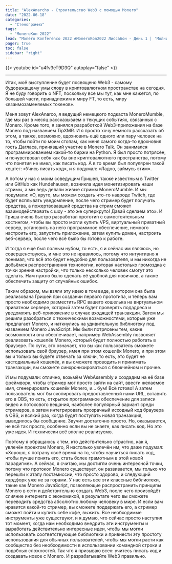 ```yaml
---
title: "AlexAnarcho - Cтроительство Web3 с помощью Monero"
date: "2022-06-18"
categories:
  - "Стенограмма"
tags:
  - "MoneroKon 2022"
lead: "Monero Konferenco 2022 #MoneroKon2022 Лиссабон - День 1 | 'Молниеносная' сессия 1"
pager: true
toc: false
sidebar: "right"
---
```


{{< youtube id="u4fv3eT9D3Q" autoplay="false" >}}

---

Итак, моё выступление будет посвящено Web3 - самому будоражащему умы слову в криптовалютном пространстве на сегодня. Я не буду говорить о NFT, поскольку все мы тут, как мне кажется, по большей части, принадлежим к миру FT, то есть, миру «взаимозаменяемых токенов».

Меня зовут AlexAnarco, я ведущий немецкого подкаста MoneroMumble, где мы раз в месяц рассказываем о текущих событиях, связанных с Monero. Кроме того, я занялся разработкой Web3-приложения на базе Monero под названием TipXMR. И я просто хочу немного рассказать об этом, а также, возможно, вдохновить ещё одного или пару человек на то, чтобы пойти по моим стопам, как меня самого когда-то вдохновил гость Дагласа, принявший участие в Monero Talk. Он занимался программированием какой-то биржи на Python. Я был просто потрясён, и почувствовал себя как бы вне криптовалютного пространства, потому что понятия не имел, как писать код. А в то время был популярен такой хештег: «Учись писать код», и я подумал: «Ладно, займусь этим».

А потом у нас с моим соведущим Гришей, также известным в Twitter или GitHub как Hundehausen, возникла идея монетизировать наши стримы, а мы ведь делали живые стримы MoneroMumble. И мы подумали: «О, круто, мы можем создать что-то навроде Twitch, где будет всплывать уведомление, после чего стример будет получать средства, а пожертвовавший средства на стрим сможет взаимодействовать с шоу - это же суперкруто! Давай сделаем это». И Гриша очень быстро разработал прототип с самостоятельным хостингом, чтобы вы просто могли купить VPS, виртуальный приватный сервер, установить на него программное обеспечение, немного настроить его, запустить приложение, затем купить домен, настроить веб-сервер, после чего всё было бы готово к работе.

И тогда я ещё был полным нубом, то есть, я и сейчас им являюсь, но совершенствуюсь, и мне это не нравилось, потому что интуитивно я понимал, что всё это будет неудобно для пользователя, и мы никогда не добьёмся распространения технологии, которая настолько громоздка с точки зрения настройки, что только несколько человек смогут это сделать. Нам нужно было сделать её удобной для новичков, а также обеспечить защиту от случайных ошибок.

Таким образом, мы взяли эту идею в том виде, в котором она была реализована Гришей при создании первого прототипа, и теперь вам просто необходимо разместить RPC вашего кошелька на виртуальном приватном сервере, который затем будет проверять подадреса и уведомлять веб-приложение в случае входящей транзакции. Затем мы решили разобраться с техническими возможностями, которые уже предлагает Monero, и наткнулись на удивительную библиотеку под названием Monero JavaScript. Мы были потрясены тем, какие возможности она обеспечивает, например WebAssembly позволяет реализовать кошелёк Monero, который будет полностью работать в браузере. По сути, это означает, что вы как пользователь сможете использовать свой браузер, имея при этом кошелёк Monero, и при этом вы и только вы будете отвечать за ключи, то есть, это будет не кастодиальный кошелёк, и вы сможете проводить и принимать транзакции, вы сможете синхронизироваться с блокчейном и прочее.

И мы подумали: отлично, возьмём WebAssembly и создадим на её базе фреймворк, чтобы стример мог просто зайти на сайт, ввести желаемое имя, сгенерировать кошелёк Monero, и… бум! Всё готово! А затем пользователь мог бы скопировать предоставленный нами URL, вставить его в OBS, то есть, открытое программное обеспечение для записи видео и потокового вещания, наиболее популярный вариант среди стримеров, а затем интегрировать прозрачный исходный код браузера в OBS, и всякий раз, когда будет поступать новая транзакция, выводилось бы сообщение. Звучит достаточно просто. Но, оказывается, не всё так просто, особенно если вы не знаете, как писать код. Но это уже идея. И технически всё вполне реализуемо.

Поэтому я обращаюсь к тем, кто действительно страстно, как я, увлечён проектом Monero, Я настолько увлечён им, что даже подумал: «Хорошо, я потрачу своё время на то, чтобы научиться писать код, чтобы лучше понять его, стать более грамотным в этой новой парадигме». А сейчас, я считаю, мы достигли очень интересной точки, потому что протокол Monero существует, он развивается, мы только что перешли к этапу постэмиссии, что просто здорово, и следующий хардфорк уже не за горами. У нас есть все эти классные библиотеки, такие как Monero JavaScript, позволяющие распространить принципы Monero в сети и действительно создать Web3, после чего произойдёт слияние интернета с экономикой, в результате чего вы сможете переводить средства абсолютно любому человеку в мире. И если вам нравится какой-то стример, вы сможете поддержать его, а стример сможет пойти и купить себе кофе, выжить. Все необходимые инструменты уже существуют, и я думаю, что сейчас просто наступил тот момент, когда нам необходимо внедрить эти инструменты и выработать действительно интересные идеи, чтобы мы могли использовать соответствующие библиотеки и привнести эту простоту использования для обычных пользователей, чтобы мы могли расти как сообщество без необходимости в использовании командной строки и подобных сложностей. Так что я призываю всех: учитесь писать код и создавать новое с Monero. И разрабатывайте Web3 правильно.
